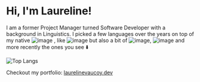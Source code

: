 # Hi, I'm Laureline!

I am a former Project Manager turned Software Developer with a background in Linguistics. I picked a few languages over the years on top of my native ![image](https://user-images.githubusercontent.com/75424285/116588377-66da7e00-a913-11eb-805b-2b923717d43d.png)
, like ![image](https://user-images.githubusercontent.com/75424285/116588529-96898600-a913-11eb-9373-ab10cfd9dd2f.png) but also a bit of ![image](https://user-images.githubusercontent.com/75424285/116588416-722da980-a913-11eb-89b8-07e1e25cc7ed.png), ![image](https://user-images.githubusercontent.com/75424285/116588570-9f7a5780-a913-11eb-9aa9-d18b50b736b4.png) and more recently the ones you see ⬇️

![Top Langs](https://github-readme-stats.vercel.app/api/top-langs/?username=Laurelinex&layout=compact&show_icons=true&theme=tokyonight)

Checkout my portfolio: [laurelinevaucoy.dev](https://laurelinevaucoy.dev/)

<!--
**Laurelinex/Laurelinex** is a ✨ _special_ ✨ repository because its `README.md` (this file) appears on your GitHub profile.

Here are some ideas to get you started:

- 🔭 I’m currently working on ...
- 🌱 I’m currently learning ...
- 👯 I’m looking to collaborate on ...
- 🤔 I’m looking for help with ...
- 💬 Ask me about ...
- 📫 How to reach me: ...
- 😄 Pronouns: ...
- ⚡ Fun fact: ...
-->
